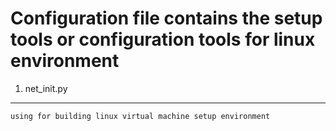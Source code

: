 Configuration file contains the setup tools or configuration tools for linux environment
========================
1. net_init.py 
-----------------------
	using for building linux virtual machine setup environment
